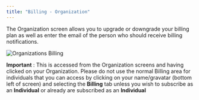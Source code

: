 ```yaml
---
title: "Billing - Organization"
---
```



The Organization screen allows you to upgrade or downgrade your billing plan as well as enter the email of the person who should receive billing notifications.

<img alt="Organizations Billing" src="/img/docs/organisations_billing.png" class="simple"/>


**Important** : This is accessed from the Organization screens and having clicked on your Organization. Please do not use the normal Billing area for individuals that you can access by clicking on your name/gravatar (bottom left of screen) and selecting the **Billing** tab unless you wish to subscribe as an **Individual** or already are subscribed as an **Individual**

